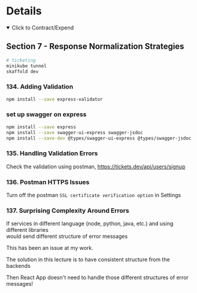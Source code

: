 # Details

<details open> 
  <summary>Click to Contract/Expend</summary>

## Section 7 - Response Normalization Strategies

```sh
# ticketing
minikube tunnel
skaffold dev
```

### 134. Adding Validation

```sh
npm install --save express-validator
```

### set up swagger on express

```sh
npm install --save express
npm install --save swagger-ui-express swagger-jsdoc
npm install --save-dev @types/swagger-ui-express @types/swagger-jsdoc
```

### 135. Handling Validation Errors

Check the validation using postman, https://tickets.dev/api/users/signup

### 136. Postman HTTPS Issues

Turn off the postman `SSL certificate verification option` in Settings

### 137. Surprising Complexity Around Errors

If services in different language (node, python, java, etc.) and using different libraries \
would send different structure of error messages

This has been an issue at my work.

The solution in this lecture is to have consistent structure from the backends

Then React App doesn't need to handle those different structures of error messages!

</details>
